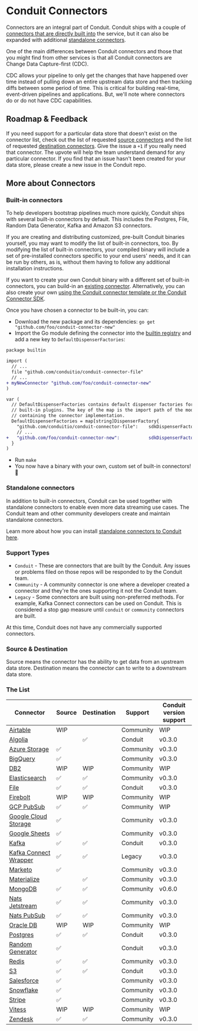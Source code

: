 # Conduit Connectors

Connectors are an integral part of Conduit. Conduit ships with a couple of
[connectors that are directly built into](#built-in-connectors) the service,
but it can also be expanded with additional
[standalone connectors](#standalone-connectors).

One of the main differences between Conduit connectors and those that you might find from other services is
that all Conduit connectors are Change Data Capture-first (CDC).

CDC allows your pipeline to only get the changes that have happened over time
instead of pulling down an entire upstream data store and then tracking diffs
between some period of time.
This is critical for building real-time, event-driven pipelines and applications.
But, we'll note where connectors do or do not have CDC capabilities.

## Roadmap & Feedback

If you need support for a particular data store that doesn't exist on the connector list, check out the list of
requested [source connectors](https://github.com/ConduitIO/conduit/issues?q=is%3Aissue+label%3Aconnector%3Asource+is%3Aopen)
and the list of requested [destination connectors](https://github.com/ConduitIO/conduit/issues?q=is%3Aissue+label%3Aconnector%3Adestination+is%3Aopen).
Give the issue a `+1` if you really need that connector. The upvote will help the team understand demand for any
particular connector. If you find that an issue hasn't been created for your data store, please create a new issue in
the Conduit repo.

## More about Connectors

### Built-in connectors

To help developers bootstrap pipelines much more quickly,
Conduit ships with several built-in connectors by default.
This includes the Postgres, File, Random Data Generator, Kafka and Amazon S3 connectors.

If you are creating and distributing customized, pre-built Conduit binaries yourself,
you may want to modify the list of built-in connectors, too.
By modifying the list of built-in connectors,
your compiled binary will include a set of pre-installed connectors specific to your end users' needs,
and it can be run by others, as is, without them having to follow any additional installation instructions.

If you want to create your own Conduit binary with a different set of built-in connectors,
you can build-in an [existing connector](#the-list).
Alternatively, you can also create your own
[using the Conduit connector template or the Conduit Connector SDK](https://conduit.io/docs/connectors/building/).

Once you have chosen a connector to be built-in, you can:

- Download the new package and its dependencies: `go get "github.com/foo/conduit-connector-new"`
- Import the Go module defining the connector
into the [builtin registry](https://github.com/ConduitIO/conduit/blob/main/pkg/plugin/connector/builtin/registry.go)
and add a new key to `DefaultDispenserFactories`:

```diff
package builtin

import (
  // ...
  file "github.com/conduitio/conduit-connector-file"
  // ...
+ myNewConnector "github.com/foo/conduit-connector-new"
)

var (
  // DefaultDispenserFactories contains default dispenser factories for
  // built-in plugins. The key of the map is the import path of the module
  // containing the connector implementation.
  DefaultDispenserFactories = map[string]DispenserFactory{
    "github.com/conduitio/conduit-connector-file":    sdkDispenserFactory(file.Connector),
    // ...
+   "github.com/foo/conduit-connector-new":           sdkDispenserFactory(myNewConnector.Connector),
  }
)
```

- Run `make`
- You now have a binary with your own, custom set of built-in connectors! 🎉

### Standalone connectors

In addition to built-in connectors, Conduit can be used together with standalone connectors
to enable even more data streaming use cases.
The Conduit team and other community developers create and maintain standalone connectors.

Learn more about how you can install [standalone connectors to Conduit here](https://conduit.io/docs/connectors/installing).

### Support Types

- `Conduit` - These are connectors that are built by the Conduit. Any issues or problems filed on those repos will be
  responded to by the Conduit team.
- `Community` - A community connector is one where a developer created a connector and they're the ones supporting it
  not the Conduit team.
- `Legacy` - Some connectors are built using non-preferred methods. For example, Kafka Connect connectors can be used
  on Conduit. This is considered a stop gap measure until `conduit` or `community` connectors are built.

At this time, Conduit does not have any commercially supported connectors.

### Source & Destination

Source means the connector has the ability to get data from an upstream data store. Destination means the connector can
to write to a downstream data store.

### The List

| Connector | Source | Destination | Support | Conduit version support |
|-----------|-------|----|-------------|-------------|
| [Airtable](https://github.com/conduitio-labs/conduit-connector-airtable) |WIP| | Community | WIP |
| [Algolia](https://github.com/conduitio-labs/conduit-connector-algolia) | |✅ | Conduit | v0.3.0 |
| [Azure Storage](https://github.com/conduitio-labs/conduit-connector-azure-storage) |✅ | | Community | v0.3.0|
| [BigQuery](https://github.com/conduitio-labs/conduit-connector-bigquery) |✅ | | Community | v0.3.0|
| [DB2](https://github.com/conduitio-labs/conduit-connector-db2) |WIP|WIP| Community |WIP|
| [Elasticsearch](https://github.com/conduitio-labs/conduit-connector-elasticsearch) |✅ |✅ | Community |v0.3.0|
| [File](https://github.com/ConduitIO/conduit-connector-file) |✅ |✅ | Conduit |v0.3.0|
| [Firebolt](https://github.com/conduitio-labs/conduit-connector-firebolt) |WIP |WIP| Community | WIP |
| [GCP PubSub](https://github.com/conduitio-labs/conduit-connector-gcp-pubsub) |✅ |✅| Community |WIP |
| [Google Cloud Storage](https://github.com/conduitio-labs/conduit-connector-google-cloudstorage) |✅ | | Community | v0.3.0|
| [Google Sheets](https://github.com/conduitio-labs/conduit-connector-google-sheets) |✅ | | Community | v0.3.0|
| [Kafka](https://github.com/ConduitIO/conduit-connector-kafka) |✅ |✅ | Conduit |v0.3.0|
| [Kafka Connect Wrapper](https://github.com/ConduitIO/conduit-kafka-connect-wrapper) | ✅ | ✅ | Legacy |v0.3.0|
| [Marketo](https://github.com/conduitio-labs/conduit-connector-marketo) |✅ | | Community |v0.3.0|
| [Materialize](https://github.com/conduitio-labs/conduit-connector-materialize) | |✅ | Community |v0.3.0|
| [MongoDB](https://github.com/conduitio-labs/conduit-connector-mongo) |✅ |✅ | Community |v0.6.0|
| [Nats Jetstream](https://github.com/conduitio-labs/conduit-connector-nats-jetstream) |✅ |✅ | Community |v0.3.0|
| [Nats PubSub](https://github.com/conduitio-labs/conduit-connector-nats-pubsub) |✅|✅ | Community |v0.3.0|
| [Oracle DB](https://github.com/conduitio-labs/conduit-connector-oracle) |WIP|WIP| Community |WIP|
| [Postgres](https://github.com/ConduitIO/conduit-connector-postgres)   |✅ |✅ | Conduit |v0.3.0|
| [Random Generator](https://github.com/ConduitIO/conduit-connector-generator) |✅ | | Conduit |v0.3.0|
| [Redis](https://github.com/conduitio-labs/conduit-connector-redis) |✅|✅ | Community |v0.3.0|
| [S3](https://github.com/ConduitIO/conduit-connector-s3) |✅ |✅ | Conduit | v0.3.0|
| [Salesforce](https://github.com/conduitio-labs/conduit-connector-salesforce) | ✅ | | Community | v0.3.0|
| [Snowflake](https://github.com/conduitio-labs/conduit-connector-snowflake) |✅ | | Community |v0.3.0|
| [Stripe](https://github.com/conduitio-labs/conduit-connector-stripe) |✅ | | Community |v0.3.0|
| [Vitess](https://github.com/conduitio-labs/conduit-connector-vitess) |WIP|WIP| Community |WIP|
| [Zendesk](https://github.com/conduitio-labs/conduit-connector-zendesk) |✅ |✅| Community |v0.3.0|
